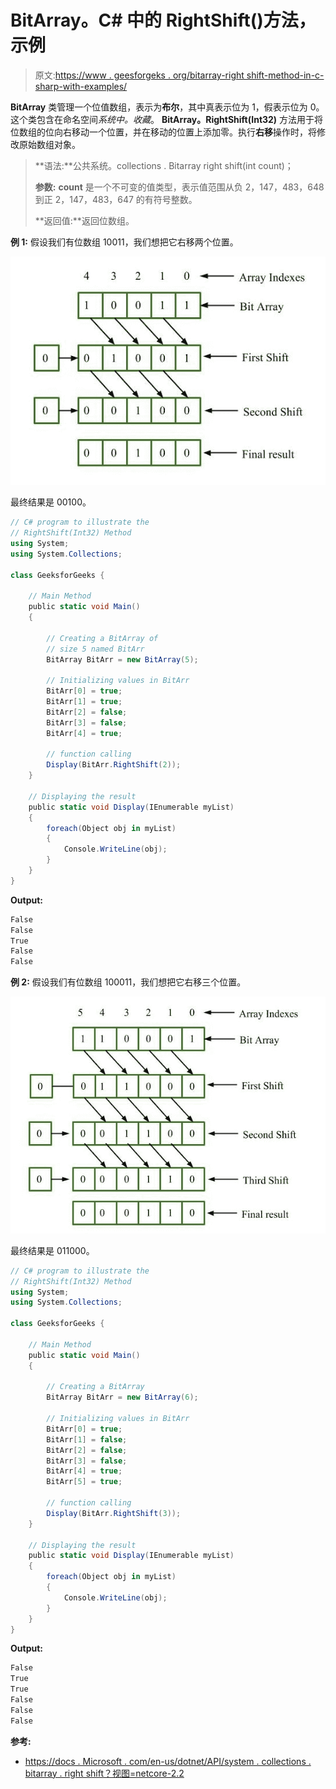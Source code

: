 # BitArray。C# 中的 RightShift()方法，示例

> 原文:[https://www . geesforgeks . org/bitarray-right shift-method-in-c-sharp-with-examples/](https://www.geeksforgeeks.org/bitarray-rightshift-method-in-c-sharp-with-examples/)

**BitArray** 类管理一个位值数组，表示为**布尔**，其中真表示位为 1，假表示位为 0。这个类包含在命名空间*系统中。收藏*。 **BitArray。RightShift(Int32)** 方法用于将位数组的位向右移动一个位置，并在移动的位置上添加零。执行**右移**操作时，将修改原始数组对象。

> **语法:**公共系统。collections . Bitarray right shift(int count)；
> 
> **参数:**
> **count** 是一个不可变的值类型，表示值范围从负 2，147，483，648 到正 2，147，483，647 的有符号整数。
> 
> **返回值:**返回位数组。

**例 1:** 假设我们有位数组 10011，我们想把它右移两个位置。

![](img/6319d0bafdc86deaa5fdebd11e190e7c.png)

最终结果是 00100。

```cs
// C# program to illustrate the 
// RightShift(Int32) Method
using System;
using System.Collections;

class GeeksforGeeks {

    // Main Method
    public static void Main()
    {

        // Creating a BitArray of 
        // size 5 named BitArr
        BitArray BitArr = new BitArray(5);

        // Initializing values in BitArr
        BitArr[0] = true;
        BitArr[1] = true;
        BitArr[2] = false;
        BitArr[3] = false;
        BitArr[4] = true;

        // function calling
        Display(BitArr.RightShift(2));
    }

    // Displaying the result
    public static void Display(IEnumerable myList)
    {
        foreach(Object obj in myList)
        {
            Console.WriteLine(obj);
        }
    }
}
```

**Output:**

```cs
False
False
True
False
False

```

**例 2:** 假设我们有位数组 100011，我们想把它右移三个位置。

![](img/236657d7b30f75b8bd89313857857bd9.png)

最终结果是 011000。

```cs
// C# program to illustrate the 
// RightShift(Int32) Method
using System;
using System.Collections;

class GeeksforGeeks {

    // Main Method
    public static void Main()
    {

        // Creating a BitArray
        BitArray BitArr = new BitArray(6);

        // Initializing values in BitArr
        BitArr[0] = true;
        BitArr[1] = false;
        BitArr[2] = false;
        BitArr[3] = false;
        BitArr[4] = true;
        BitArr[5] = true;

        // function calling
        Display(BitArr.RightShift(3));
    }

    // Displaying the result
    public static void Display(IEnumerable myList)
    {
        foreach(Object obj in myList)
        {
            Console.WriteLine(obj);
        }
    }
}
```

**Output:**

```cs
False
True
True
False
False
False

```

**参考:**

*   [https://docs . Microsoft . com/en-us/dotnet/API/system . collections . bitarray . right shift？视图=netcore-2.2](https://docs.microsoft.com/en-us/dotnet/api/system.collections.bitarray.rightshift?view=netcore-2.2)